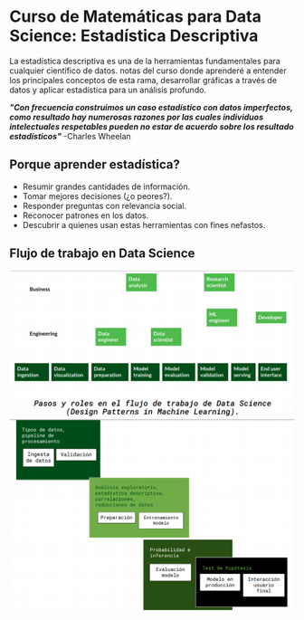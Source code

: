 # Curso de Matemáticas para Data Science: Estadística Descriptiva

La estadística descriptiva es una de la herramientas fundamentales para cualquier científico de datos. notas del curso donde aprenderé a entender los principales conceptos de esta rama, desarrollar gráficas a través de datos y aplicar estadística para un análisis profundo.

***"Con frecuencia construimos un caso estadístico con datos imperfectos, como resultado hay numerosas razones por las cuales individuos intelectuales respetables pueden no estar de acuerdo sobre los resultado estadísticos"***  -Charles Wheelan

## Porque aprender estadística?

- Resumir grandes cantidades de información.
- Tomar mejores decisiones (¿o peores?).
- Responder preguntas con relevancia social.
- Reconocer patrones en los datos.
- Descubrir a quienes usan estas herramientas con fines nefastos.

## Flujo de trabajo en Data Science

![Flujo de trabajo](./img/Flujo_Trabajo_Data.png)
![Proceso de trabajo](./img/Proceso.png)
